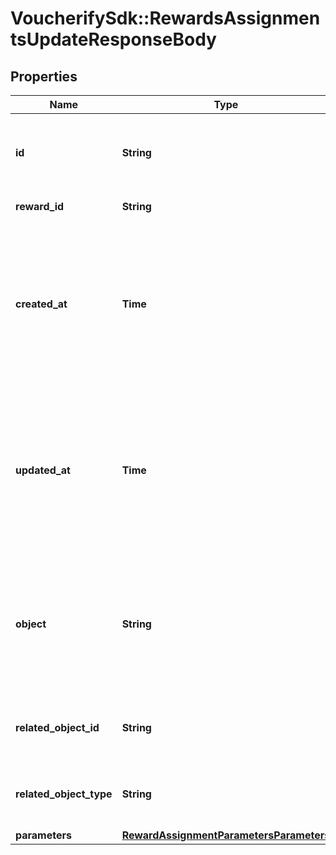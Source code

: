 # VoucherifySdk::RewardsAssignmentsUpdateResponseBody

## Properties

| Name | Type | Description | Notes |
| ---- | ---- | ----------- | ----- |
| **id** | **String** | Unique reward assignment ID, assigned by Voucherify. |  |
| **reward_id** | **String** | Associated reward ID. |  |
| **created_at** | **Time** | Timestamp representing the date and time when the reward assignment was created. The value is shown in the ISO 8601 format. |  |
| **updated_at** | **Time** | Timestamp representing the date and time when the reward assignment was updated. The value is shown in the ISO 8601 format. |  |
| **object** | **String** | The type of the object represented by the JSON. This object stores information about the reward assignment. | [default to &#39;reward_assignment&#39;] |
| **related_object_id** | **String** | Related object ID to which the reward was assigned. |  |
| **related_object_type** | **String** | Related object type to which the reward was assigned. | [default to &#39;campaign&#39;] |
| **parameters** | [**RewardAssignmentParametersParameters**](RewardAssignmentParametersParameters.md) |  | [optional] |

